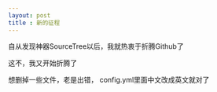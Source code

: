 ```yaml
---
layout: post
title : 新的征程
---
```

自从发现神器SourceTree以后，我就热衷于折腾Github了

这不，我又开始折腾了

想删掉一些文件，老是出错， config.yml里面中文改成英文就对了